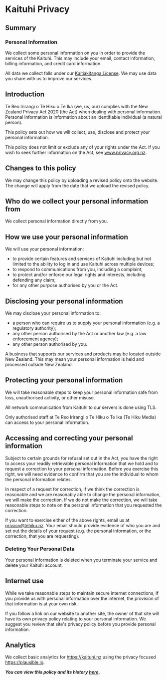 # Kaituhi Privacy

## Summary

### Personal Information

We collect some personal information on you in order to provide the services of the Kaituhi. This may include your email, contact information, billing information, and credit card information.

All data we collect falls under our [Kaitiakitanga License](/kaitiakitanga). We may use data you share with us to improve our services.

## Introduction

Te Reo Irirangi o Te Hiku o Te Ika (we, us, our) complies with the New Zealand Privacy Act 2020 (the Act) when dealing with personal information. Personal information is information about an identifiable individual (a natural person).

This policy sets out how we will collect, use, disclose and protect your personal information.

This policy does not limit or exclude any of your rights under the Act. If you wish to seek further information on the Act, see www.privacy.org.nz.

## Changes to this policy

We may change this policy by uploading a revised policy onto the website. The change will apply from the date that we upload the revised policy.

## Who do we collect your personal information from

We collect personal information directly from you.

## How we use your personal information

We will use your personal information:

- to provide certain features and services of Kaituhi including but not limited to the ability to log in and use Kaituhi across multiple devices;
- to respond to communications from you, including a complaint;
- to protect and/or enforce our legal rights and interests, including defending any claim;
- for any other purpose authorised by you or the Act.

## Disclosing your personal information

We may disclose your personal information to:

- a person who can require us to supply your personal information (e.g. a regulatory authority);
- any other person authorised by the Act or another law (e.g. a law enforcement agency);
- any other person authorised by you.

A business that supports our services and products may be located outside New Zealand. This may mean your personal information is held and processed outside New Zealand.

## Protecting your personal information

We will take reasonable steps to keep your personal information safe from loss, unauthorised activity, or other misuse.

All network communication from Kaituhi to our servers is done using TLS.

Only authorised staff at Te Reo Irirangi o Te Hiku o Te Ika (Te Hiku Media) can access to your personal information.

## Accessing and correcting your personal information

Subject to certain grounds for refusal set out in the Act, you have the right to access your readily retrievable personal information that we hold and to request a correction to your personal information. Before you exercise this right, we will need evidence to confirm that you are the individual to whom the personal information relates.

In respect of a request for correction, if we think the correction is reasonable and we are reasonably able to change the personal information, we will make the correction. If we do not make the correction, we will take reasonable steps to note on the personal information that you requested the correction.

If you want to exercise either of the above rights, email us at privacy@tehiku.nz. Your email should provide evidence of who you are and set out the details of your request (e.g. the personal information, or the correction, that you are requesting).

### Deleting Your Personal Data

Your personal information is deleted when you terminate your service and delete your Kaituhi account.

## Internet use

While we take reasonable steps to maintain secure internet connections, if you provide us with personal information over the internet, the provision of that information is at your own risk.

If you follow a link on our website to another site, the owner of that site will have its own privacy policy relating to your personal information. We suggest you review that site's privacy policy before you provide personal information.

## Analytics

We collect basic analytics for https://kaituhi.nz using the privacy focused https://plausible.io.

**_You can view this policy and its history [here](https://github.com/TeHikuMedia/privacy/blob/tumu/kaituhi.md)._**
